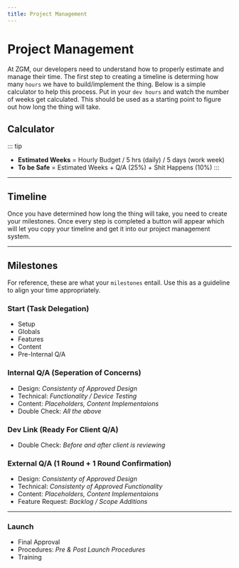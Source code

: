 ```yaml
---
title: Project Management
---
```

# Project Management

At ZGM, our developers need to understand how to properly estimate and manage their time.  The first step to creating a timeline is determing how many `hours` we have to build/implement the thing.  Below is a simple calculator to help this process.  Put in your `dev hours` and watch the number of weeks get calculated.  This should be used as a starting point to figure out how long the thing will take.

## Calculator
::: tip
- **Estimated Weeks** = Hourly Budget / 5 hrs (daily) / 5 days (work week) 
- **To be Safe** = Estimated Weeks + Q/A (25%) + Shit Happens (10%)
:::
<project-calculation/>

---

## Timeline

Once you have determined how long the thing will take, you need to create your milestones. Once every step is completed a button will appear which will let you copy your timeline and get it into our project management system.

<project-timeline/>

---

## Milestones
For reference, these are what your `milestones` entail.  Use this as a guideline to align your time appropriately.

### Start (Task Delegation)
- Setup
- Globals
- Features
- Content
- Pre-Internal Q/A

### Internal Q/A (Seperation of Concerns)
- Design: _Consistenty of Approved Design_
- Technical: _Functionality / Device Testing_
- Content: _Placeholders, Content Implementaions_
- Double Check: _All the above_

### Dev Link (Ready For Client Q/A)
- Double Check: _Before and after client is reviewing_

### External Q/A (1 Round + 1 Round Confirmation)
- Design: _Consistenty of Approved Design_
- Technical: _Consistenty of Approved Functionality_
- Content: _Placeholders, Content Implementaions_
- Feature Request: _Backlog / Scope Additions_

- - - - 

### Launch
- Final Approval
- Procedures: _Pre & Post Launch Procedures_
- Training
